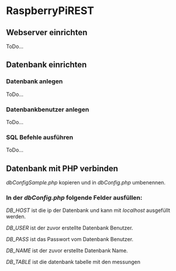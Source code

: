 # RaspberryPiREST
## Webserver einrichten
ToDo...

## Datenbank einrichten
### Datenbank anlegen
ToDo...

### Datenbankbenutzer anlegen
ToDo...

### SQL Befehle ausführen
ToDo...

## Datenbank mit PHP verbinden
*dbConfigSample.php* kopieren und in *dbConfig.php* umbenennen.

### In der *dbConfig.php* folgende Felder ausfüllen:

*DB_HOST* ist die ip der Datenbank und kann mit *localhost* ausgefüllt werden.

*DB_USER* ist der zuvor erstellte Datenbank Benutzer.

*DB_PASS* ist das Passwort vom Datenbank Benutzer.

*DB_NAME* ist der zuvor erstellte Datenbank Name.

*DB_TABLE* ist die datenbank tabelle mit den messungen
